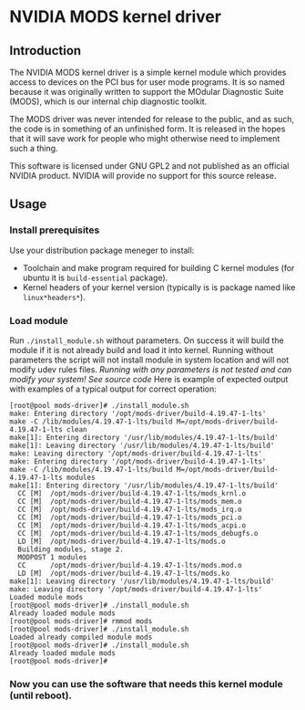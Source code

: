 # NVIDIA MODS kernel driver

## Introduction

The NVIDIA MODS kernel driver is a simple kernel module which provides
access to devices on the PCI bus for user mode programs.  It is so named
because it was originally written to support the MOdular Diagnostic Suite
(MODS), which is our internal chip diagnostic toolkit.

The MODS driver was never intended for release to the public, and as such,
the code is in something of an unfinished form.  It is released in the hopes
that it will save work for people who might otherwise need to implement such
a thing.

This software is licensed under GNU GPL2 and not published as an official NVIDIA product.
NVIDIA will provide no support for this source release.

## Usage

### Install prerequisites
Use your distribution package meneger to install:

* Toolchain and make program required for building C kernel modules (for ubuntu it is `build-essential` package).
* Kernel headers of your kernel version (typically is is package named like `linux*headers*`).

### Load module
Run `./install_module.sh` without parameters.
On success it will build the module if it is not already build and load it into kernel.
Running without parameters the script will not install module in system location and will not modify udev rules files.
*Running with any parameters is not tested and can modify your system! See source code*
Here is example of expected output with examples of a typical output for correct operation:
```
[root@pool mods-driver]# ./install_module.sh
make: Entering directory '/opt/mods-driver/build-4.19.47-1-lts'
make -C /lib/modules/4.19.47-1-lts/build M=/opt/mods-driver/build-4.19.47-1-lts clean
make[1]: Entering directory '/usr/lib/modules/4.19.47-1-lts/build'
make[1]: Leaving directory '/usr/lib/modules/4.19.47-1-lts/build'
make: Leaving directory '/opt/mods-driver/build-4.19.47-1-lts'
make: Entering directory '/opt/mods-driver/build-4.19.47-1-lts'
make -C /lib/modules/4.19.47-1-lts/build M=/opt/mods-driver/build-4.19.47-1-lts modules
make[1]: Entering directory '/usr/lib/modules/4.19.47-1-lts/build'
  CC [M]  /opt/mods-driver/build-4.19.47-1-lts/mods_krnl.o
  CC [M]  /opt/mods-driver/build-4.19.47-1-lts/mods_mem.o
  CC [M]  /opt/mods-driver/build-4.19.47-1-lts/mods_irq.o
  CC [M]  /opt/mods-driver/build-4.19.47-1-lts/mods_pci.o
  CC [M]  /opt/mods-driver/build-4.19.47-1-lts/mods_acpi.o
  CC [M]  /opt/mods-driver/build-4.19.47-1-lts/mods_debugfs.o
  LD [M]  /opt/mods-driver/build-4.19.47-1-lts/mods.o
  Building modules, stage 2.
  MODPOST 1 modules
  CC      /opt/mods-driver/build-4.19.47-1-lts/mods.mod.o
  LD [M]  /opt/mods-driver/build-4.19.47-1-lts/mods.ko
make[1]: Leaving directory '/usr/lib/modules/4.19.47-1-lts/build'
make: Leaving directory '/opt/mods-driver/build-4.19.47-1-lts'
Loaded module mods
[root@pool mods-driver]# ./install_module.sh
Already loaded module mods
[root@pool mods-driver]# rmmod mods
[root@pool mods-driver]# ./install_module.sh
Loaded already compiled module mods
[root@pool mods-driver]# ./install_module.sh
Already loaded module mods
[root@pool mods-driver]#

```

### Now you can use the software that needs this kernel module (until reboot).
